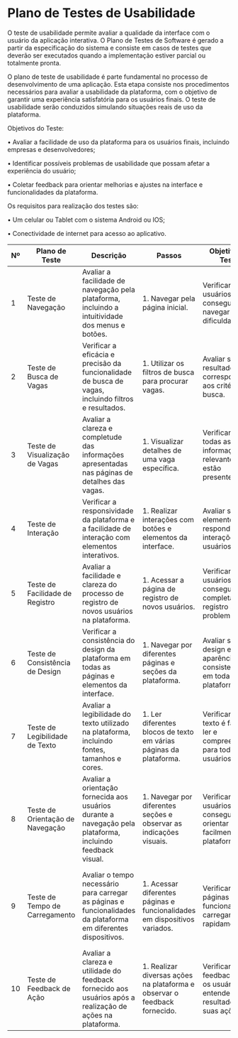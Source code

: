 # Plano de Testes de Usabilidade

O teste de usabilidade permite avaliar a qualidade da interface com o usuário da aplicação interativa. O Plano de Testes de Software é gerado a partir da especificação do sistema e consiste em casos de testes que deverão ser executados quando a implementação estiver parcial ou totalmente pronta.


O plano de teste de usabilidade é parte fundamental no processo de desenvolvimento de uma aplicação. Esta etapa consiste nos procedimentos necessários para avaliar a usabilidade da plataforma, com o objetivo de garantir uma experiência satisfatória para os usuários finais. O teste de usabilidade serão conduzidos simulando situações reais de uso da plataforma.

Objetivos do Teste:

•	Avaliar a facilidade de uso da plataforma para os usuários finais, incluindo empresas e desenvolvedores;

•	Identificar possíveis problemas de usabilidade que possam afetar a experiência do usuário;

•	Coletar feedback para orientar melhorias e ajustes na interface e funcionalidades da plataforma.



Os requisitos para realização dos testes são:

•	Um celular ou Tablet com o sistema Android ou IOS;

•	Conectividade de internet para acesso ao aplicativo.




| Nº | Plano de Teste           | Descrição                                                                                                      | Passos                                                 | Objetivo do Teste                                      | Critério de Êxito                                       |
|--- |--------------------------|---------------------------------------------------------------------------------------------------------------|--------------------------------------------------------|--------------------------------------------------------|----------------------------------------------------------|
| 1   | Teste de Navegação      | Avaliar a facilidade de navegação pela plataforma, incluindo a intuitividade dos menus e botões.             | 1. Navegar pela página inicial.                       | Verificar se os usuários conseguem navegar sem dificuldades. | Os usuários devem conseguir acessar todas as seções da plataforma. |
| 2   | Teste de Busca de Vagas | Verificar a eficácia e precisão da funcionalidade de busca de vagas, incluindo filtros e resultados.          | 1. Utilizar os filtros de busca para procurar vagas.  | Avaliar se os resultados correspondem aos critérios de busca. | O sistema deve exibir vagas correspondentes aos critérios filtrados. |
| 3   | Teste de Visualização de Vagas | Avaliar a clareza e completude das informações apresentadas nas páginas de detalhes das vagas.        | 1. Visualizar detalhes de uma vaga específica.         | Verificar se todas as informações relevantes estão presentes. | Todas as informações essenciais sobre a vaga devem estar visíveis. |
| 4   | Teste de Interação       | Verificar a responsividade da plataforma e a facilidade de interação com elementos interativos.              | 1. Realizar interações com botões e elementos da interface. | Avaliar se os elementos respondem às interações dos usuários. | Todos os elementos devem ser responsivos e funcionar corretamente. |
| 5   | Teste de Facilidade de Registro | Avaliar a facilidade e clareza do processo de registro de novos usuários na plataforma.                 | 1. Acessar a página de registro de novos usuários.    | Verificar se os usuários conseguem completar o registro sem problemas. | Todos os campos obrigatórios devem ser preenchidos corretamente. |
| 6   | Teste de Consistência de Design | Verificar a consistência do design da plataforma em todas as páginas e elementos da interface.       | 1. Navegar por diferentes páginas e seções da plataforma. | Avaliar se o design e a aparência são consistentes em toda a plataforma. | Todos os elementos devem seguir um padrão de design consistente. |
| 7   | Teste de Legibilidade de Texto | Avaliar a legibilidade do texto utilizado na plataforma, incluindo fontes, tamanhos e cores.         | 1. Ler diferentes blocos de texto em várias páginas da plataforma. | Verificar se o texto é fácil de ler e compreender para todos os usuários. | O texto deve ser legível e compreensível para a maioria dos usuários. |
| 8   | Teste de Orientação de Navegação | Avaliar a orientação fornecida aos usuários durante a navegação pela plataforma, incluindo feedback visual. | 1. Navegar por diferentes seções e observar as indicações visuais. | Verificar se os usuários conseguem se orientar facilmente na plataforma. | Os usuários devem conseguir navegar sem se perder ou ficar confusos. |
| 9   | Teste de Tempo de Carregamento | Avaliar o tempo necessário para carregar as páginas e funcionalidades da plataforma em diferentes dispositivos. | 1. Acessar diferentes páginas e funcionalidades em dispositivos variados. | Verificar se as páginas e funcionalidades carregam rapidamente. | O tempo médio de carregamento não deve exceder 3 segundos em dispositivos com conexões estáveis. |
| 10  | Teste de Feedback de Ação | Avaliar a clareza e utilidade do feedback fornecido aos usuários após a realização de ações na plataforma.  | 1. Realizar diversas ações na plataforma e observar o feedback fornecido. | Verificar se o feedback ajuda os usuários a entender o resultado de suas ações. | O feedback deve ser claro e informativo para os usuários. |
